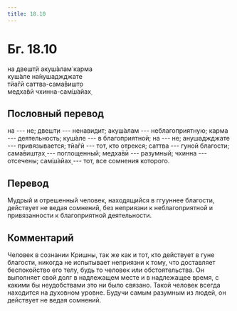 ```yaml
---
title: 18.10
---
```


# Бг. 18.10
на двешт̣й акуш́алам̇ карма<br/>
куш́але на̄нушаджджате<br/>
тйа̄гӣ саттва-сама̄вишт̣о<br/>
медха̄вӣ чхинна-сам̇ш́айах̣
## Пословный перевод

на --- не; двешт̣и --- ненавидит; акуш́алам --- неблагоприятную; карма ---
деятельность; куш́але --- в благоприятной; на --- не; анушаджджате ---
привязывается; тйа̄гӣ --- тот, кто отрекся; саттва --- гуной благости;
сама̄вишт̣ах̣ --- поглощенный; медха̄вӣ --- разумный; чхинна --- отсечены;
сам̇ш́айах̣ --- тот, все сомнения которого.

## Перевод

Мудрый и отрешенный человек, находящийся в ггууннее благости, действует
не ведая сомнений, без неприязни к неблагоприятной и привязанности к
благоприятной деятельности.

## Комментарий

Человек в сознании Кришны, так же как и тот, кто действует в гуне
благости, никогда не испытывает неприязни к тому, что доставляет
беспокойство его телу, будь то человек или обстоятельства. Он выполняет
свой долг в надлежащем месте и в надлежащее время, с какими бы
неудобствами это ни было связано. Такой человек всегда находится на
духовном уровне. Будучи самым разумным из людей, он действует не ведая
сомнений.
